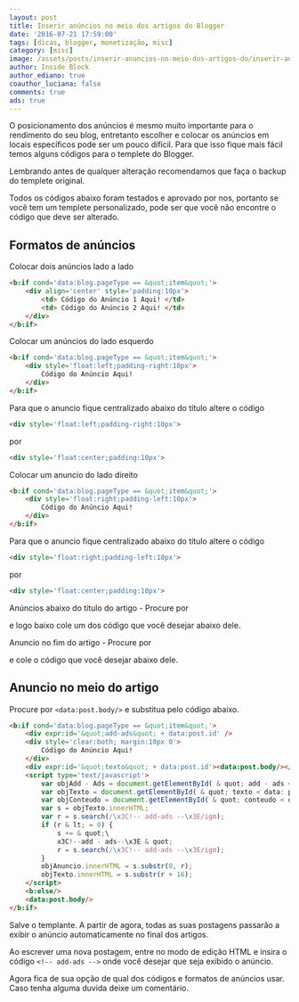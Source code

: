 ```yaml
---
layout: post
title: Inserir anúncios no meio dos artigos do Blogger
date: '2016-07-21 17:59:00'
tags: [dicas, blogger, monetização, misc]
category: [misc]
image: /assets/posts/inserir-anuncios-no-meio-dos-artigos-do/inserir-anuncios-no-meio-dos-artigos-do.jpg
author: Inside Block
author_ediano: true
coauthor_luciana: false
comments: true
ads: true
---
```


O posicionamento dos anúncios é mesmo muito importante para o rendimento do seu blog, entretanto escolher e colocar os anúncios em locais específicos pode ser um pouco difícil. Para que isso fique mais fácil temos alguns códigos para o templete do Blogger.

Lembrando antes de qualquer alteração recomendamos que faça o backup do templete original.

Todos os códigos abaixo foram testados e aprovado por nos, portanto se você tem um templete personalizado, pode ser que você não encontre o código que deve ser alterado.

## Formatos de anúncios
Colocar dois anúncios lado a lado

```html
<b:if cond='data:blog.pageType == &quot;item&quot;'>
    <div align='center' style='padding:10px'>
        <td> Código do Anúncio 1 Aqui! </td>
        <td> Código do Anúncio 2 Aqui! </td>
    </div>
</b:if>
```

Colocar um anúncios do lado esquerdo

```html
<b:if cond='data:blog.pageType == &quot;item&quot;'>
    <div style='float:left;padding-right:10px'>
        Código do Anúncio Aqui!
    </div>
</b:if>
```

Para que o anuncio fique centralizado abaixo do título altere o código

```html
<div style='float:left;padding-right:10px'>
```

por

```html
<div style='float:center;padding:10px'>
```

Colocar um anuncio do lado direito

```html
<b:if cond='data:blog.pageType == &quot;item&quot;'>
    <div style='float:right;padding-left:10px'>
        Código do Anúncio Aqui!
    </div>
</b:if>
```

Para que o anuncio fique centralizado abaixo do título altere o código

```html
<div style='float:right;padding-left:10px'>
```

por

```html
<div style='float:center;padding:10px'>
```

Anúncios abaixo do título do artigo - Procure por **<div class='post-header-line-1'/>** e logo baixo cole um dos código que você desejar abaixo dele.

Anuncio no fim do artigo - Procure por **<div class='post-footer'>** e cole o código que você desejar abaixo dele.

## Anuncio no meio do artigo
Procure por `<data:post.body/>` e substitua pelo código abaixo.

```html
<b:if cond='data:blog.pageType == &quot;item&quot;'>
    <div expr:id='&quot;add-ads&quot; + data:post.id' />
    <div style='clear:both; margin:10px 0'>
        Código do Anúncio Aqui!
    </div>
    <div expr:id='&quot;texto&quot; + data:post.id'><data:post.body/></div>
    <script type='text/javascript'>
        var objAdd - Ads = document.getElementById( & quot; add - ads < data: post.id / > & quot;);
        var objTexto = document.getElementById( & quot; texto < data: post.id / > & quot;);
        var objConteudo = document.getElementById( & quot; conteudo < data: post.id / > & quot;);
        var s = objTexto.innerHTML;
        var r = s.search(/\x3C!-- add-ads --\x3E/igm);
        if (r & lt; = 0) {
            s += & quot;\
            x3C!--add - ads--\x3E & quot;
            r = s.search(/\x3C!-- add-ads --\x3E/igm);
        }
        objAnuncio.innerHTML = s.substr(0, r);
        objTexto.innerHTML = s.substr(r + 16);
    </script>
    <b:else/>
    <data:post.body/>
</b:if>
```

Salve o templante. A partir de agora, todas as suas postagens passarão a exibir o anúncio automaticamente no final dos artigos.

Ao escrever uma nova postagem, entre no modo de edição HTML e insira o código `<!-- add-ads -->` onde você desejar que seja exibido o anúncio.

Agora fica de sua opção de qual dos códigos e formatos de anúncios usar. Caso tenha alguma duvida deixe um comentário.